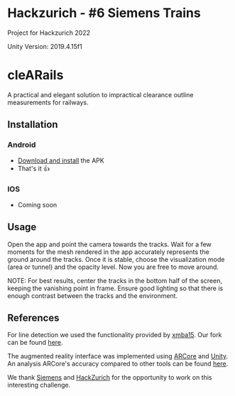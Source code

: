 # Hackzurich - #6 Siemens Trains

Project for Hackzurich 2022

Unity Version: 2019.4.15f1

# cleARails

A practical and elegant solution to impractical clearance outline measurements for railways.

## Installation

### Android

- [Download and install](https://github.com/Acrosicious/Hackzurich2022-Trains/releases/tag/portrait) the APK
- That's it 👍

### IOS

- Coming soon

## Usage

Open the app and point the camera towards the tracks. Wait for a few moments for
the mesh rendered in the app accurately represents the ground around the tracks.
Once it is stable, choose the visualization mode (area or tunnel) and the
opacity level. Now you are free to move around.

NOTE: For best results, center the tracks in the bottom half of the
screen, keeping the vanishing point in frame. Ensure good lighting so that
there is enough contrast between the tracks and the environment.

## References

For line detection we used the functionality provided by [xmba15](https://github.com/xmba15/rail_marking).
Our fork can be found [here](https://github.com/aleksandra-kim/rail_marking).

The augmented reality interface was implemented using [ARCore](https://developers.google.com/ar)
and [Unity](https://unity.com/). An analysis ARCore's accuracy compared to other
tools can be found [here](https://www.researchgate.net/publication/352312319_On_the_Accuracy_of_Google_Tango_in_Comparison_to_ARCore).

We thank [Siemens](https://www.siemens.com/) and [HackZurich](https://hackzurich.com/)
for the opportunity to work on this interesting challenge.
